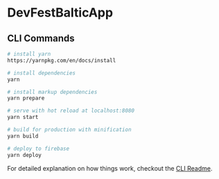 # DevFestBalticApp

## CLI Commands

``` bash
# install yarn 
https://yarnpkg.com/en/docs/install

# install dependencies
yarn

# install markup dependencies
yarn prepare

# serve with hot reload at localhost:8080
yarn start

# build for production with minification
yarn build

# deploy to firebase
yarn deploy
```

For detailed explanation on how things work, checkout the [CLI Readme](https://github.com/developit/preact-cli/blob/master/README.md).
